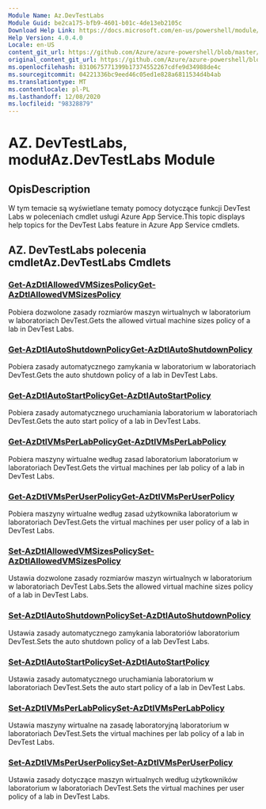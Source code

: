 ```yaml
---
Module Name: Az.DevTestLabs
Module Guid: be2ca175-bfb9-4601-b01c-4de13eb2105c
Download Help Link: https://docs.microsoft.com/en-us/powershell/module/az.devtestlabs
Help Version: 4.0.4.0
Locale: en-US
content_git_url: https://github.com/Azure/azure-powershell/blob/master/src/DevTestLabs/DevTestLabs/help/Az.DevTestLabs.md
original_content_git_url: https://github.com/Azure/azure-powershell/blob/master/src/DevTestLabs/DevTestLabs/help/Az.DevTestLabs.md
ms.openlocfilehash: 8310675771399b17374552267cdfe9d34988de4c
ms.sourcegitcommit: 04221336bc9eed46c05ed1e828a6811534d4b4ab
ms.translationtype: MT
ms.contentlocale: pl-PL
ms.lasthandoff: 12/08/2020
ms.locfileid: "98328879"
---
```

# <span data-ttu-id="fa557-101">AZ. DevTestLabs, moduł</span><span class="sxs-lookup"><span data-stu-id="fa557-101">Az.DevTestLabs Module</span></span>
## <span data-ttu-id="fa557-102">Opis</span><span class="sxs-lookup"><span data-stu-id="fa557-102">Description</span></span>
<span data-ttu-id="fa557-103">W tym temacie są wyświetlane tematy pomocy dotyczące funkcji DevTest Labs w poleceniach cmdlet usługi Azure App Service.</span><span class="sxs-lookup"><span data-stu-id="fa557-103">This topic displays help topics for the DevTest Labs feature in Azure App Service cmdlets.</span></span>

## <span data-ttu-id="fa557-104">AZ. DevTestLabs polecenia cmdlet</span><span class="sxs-lookup"><span data-stu-id="fa557-104">Az.DevTestLabs Cmdlets</span></span>
### [<span data-ttu-id="fa557-105">Get-AzDtlAllowedVMSizesPolicy</span><span class="sxs-lookup"><span data-stu-id="fa557-105">Get-AzDtlAllowedVMSizesPolicy</span></span>](Get-AzDtlAllowedVMSizesPolicy.md)
<span data-ttu-id="fa557-106">Pobiera dozwolone zasady rozmiarów maszyn wirtualnych w laboratorium w laboratoriach DevTest.</span><span class="sxs-lookup"><span data-stu-id="fa557-106">Gets the allowed virtual machine sizes policy of a lab in DevTest Labs.</span></span>

### [<span data-ttu-id="fa557-107">Get-AzDtlAutoShutdownPolicy</span><span class="sxs-lookup"><span data-stu-id="fa557-107">Get-AzDtlAutoShutdownPolicy</span></span>](Get-AzDtlAutoShutdownPolicy.md)
<span data-ttu-id="fa557-108">Pobiera zasady automatycznego zamykania w laboratorium w laboratoriach DevTest.</span><span class="sxs-lookup"><span data-stu-id="fa557-108">Gets the auto shutdown policy of a lab in DevTest Labs.</span></span>

### [<span data-ttu-id="fa557-109">Get-AzDtlAutoStartPolicy</span><span class="sxs-lookup"><span data-stu-id="fa557-109">Get-AzDtlAutoStartPolicy</span></span>](Get-AzDtlAutoStartPolicy.md)
<span data-ttu-id="fa557-110">Pobiera zasady automatycznego uruchamiania laboratorium w laboratoriach DevTest.</span><span class="sxs-lookup"><span data-stu-id="fa557-110">Gets the auto start policy of a lab in DevTest Labs.</span></span>

### [<span data-ttu-id="fa557-111">Get-AzDtlVMsPerLabPolicy</span><span class="sxs-lookup"><span data-stu-id="fa557-111">Get-AzDtlVMsPerLabPolicy</span></span>](Get-AzDtlVMsPerLabPolicy.md)
<span data-ttu-id="fa557-112">Pobiera maszyny wirtualne według zasad laboratorium laboratorium w laboratoriach DevTest.</span><span class="sxs-lookup"><span data-stu-id="fa557-112">Gets the virtual machines per lab policy of a lab in DevTest Labs.</span></span>

### [<span data-ttu-id="fa557-113">Get-AzDtlVMsPerUserPolicy</span><span class="sxs-lookup"><span data-stu-id="fa557-113">Get-AzDtlVMsPerUserPolicy</span></span>](Get-AzDtlVMsPerUserPolicy.md)
<span data-ttu-id="fa557-114">Pobiera maszyny wirtualne według zasad użytkownika laboratorium w laboratoriach DevTest.</span><span class="sxs-lookup"><span data-stu-id="fa557-114">Gets the virtual machines per user policy of a lab in DevTest Labs.</span></span>

### [<span data-ttu-id="fa557-115">Set-AzDtlAllowedVMSizesPolicy</span><span class="sxs-lookup"><span data-stu-id="fa557-115">Set-AzDtlAllowedVMSizesPolicy</span></span>](Set-AzDtlAllowedVMSizesPolicy.md)
<span data-ttu-id="fa557-116">Ustawia dozwolone zasady rozmiarów maszyn wirtualnych w laboratorium w laboratoriach DevTest Labs.</span><span class="sxs-lookup"><span data-stu-id="fa557-116">Sets the allowed virtual machine sizes policy of a lab in DevTest Labs.</span></span>

### [<span data-ttu-id="fa557-117">Set-AzDtlAutoShutdownPolicy</span><span class="sxs-lookup"><span data-stu-id="fa557-117">Set-AzDtlAutoShutdownPolicy</span></span>](Set-AzDtlAutoShutdownPolicy.md)
<span data-ttu-id="fa557-118">Ustawia zasady automatycznego zamykania laboratoriów laboratorium DevTest.</span><span class="sxs-lookup"><span data-stu-id="fa557-118">Sets the auto shutdown policy of a lab DevTest Labs.</span></span>

### [<span data-ttu-id="fa557-119">Set-AzDtlAutoStartPolicy</span><span class="sxs-lookup"><span data-stu-id="fa557-119">Set-AzDtlAutoStartPolicy</span></span>](Set-AzDtlAutoStartPolicy.md)
<span data-ttu-id="fa557-120">Ustawia zasady automatycznego uruchamiania laboratorium w laboratoriach DevTest.</span><span class="sxs-lookup"><span data-stu-id="fa557-120">Sets the auto start policy of a lab in DevTest Labs.</span></span>

### [<span data-ttu-id="fa557-121">Set-AzDtlVMsPerLabPolicy</span><span class="sxs-lookup"><span data-stu-id="fa557-121">Set-AzDtlVMsPerLabPolicy</span></span>](Set-AzDtlVMsPerLabPolicy.md)
<span data-ttu-id="fa557-122">Ustawia maszyny wirtualne na zasadę laboratoryjną laboratorium w laboratoriach DevTest.</span><span class="sxs-lookup"><span data-stu-id="fa557-122">Sets the virtual machines per lab policy of a lab in DevTest Labs.</span></span>

### [<span data-ttu-id="fa557-123">Set-AzDtlVMsPerUserPolicy</span><span class="sxs-lookup"><span data-stu-id="fa557-123">Set-AzDtlVMsPerUserPolicy</span></span>](Set-AzDtlVMsPerUserPolicy.md)
<span data-ttu-id="fa557-124">Ustawia zasady dotyczące maszyn wirtualnych według użytkowników laboratorium w laboratoriach DevTest.</span><span class="sxs-lookup"><span data-stu-id="fa557-124">Sets the virtual machines per user policy of a lab in DevTest Labs.</span></span>

